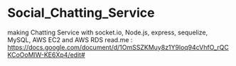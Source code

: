 # Social_Chatting_Service
making Chatting Service with socket.io, Node.js, express, sequelize, MySQL, AWS EC2 and AWS RDS
read.me : https://docs.google.com/document/d/1OmSSZKMuy8z1Y9loq94cVhfO_rQCKCoOoMlW-KE6Xp4/edit#
